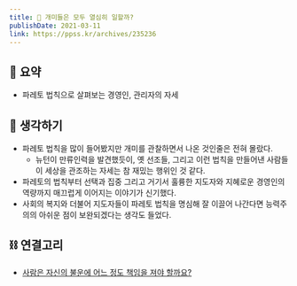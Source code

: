 ```yaml
---
title: 🐜 개미들은 모두 열심히 일할까?
publishDate: 2021-03-11
link: https://ppss.kr/archives/235236
---
```

## 📝 요약 
- 파레토 법칙으로 살펴보는 경영인, 관리자의 자세  

## 🤔 생각하기 
- 파레토 법칙을 많이 들어봤지만 개미를 관찰하면서 나온 것인줄은 전혀 몰랐다.  
  - 뉴턴이 만류인력을 발견했듯이, 옛 선조들, 그리고 이런 법칙을 만들어낸 사람들이 세상을 관조하는 자세는 참 재밌는 행위인 것 같다.  
- 파레토의 법칙부터 선택과 집중 그리고 거기서 훌륭한 지도자와 지혜로운 경영인의 역량까지 매끄럽게 이어지는 이야기가 신기했다.  
- 사회의 복지와 더불어 지도자들이 파레토 법칙을 명심해 잘 이끌어 나간다면 능력주의의 아쉬운 점이 보완되겠다는 생각도 들었다.  

## ⛓ 연결고리 
- [사람은 자신의 불운에 어느 정도 책임을 져야 할까요?](../Life/the-mathematical-case-against-blaming-people-for-their-misfortune.md)